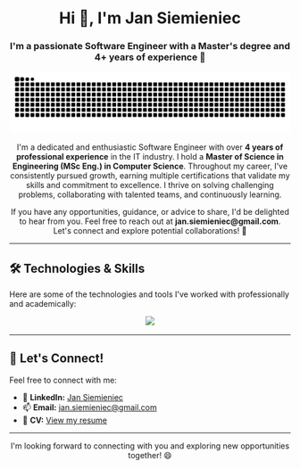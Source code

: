 <h1 align="center">Hi 👋, I'm Jan Siemieniec</h1>
<h3 align="center">I'm a passionate Software Engineer with a Master's degree and 4+ years of experience 🚀</h3> 

<picture>
  <source media="(prefers-color-scheme: dark)" srcset="https://raw.githubusercontent.com/MaciejSalwin/MaciejSalwin/output/github-snake-dark.svg" />
  <source media="(prefers-color-scheme: light)" srcset="https://raw.githubusercontent.com/MaciejSalwin/MaciejSalwin/output/github-snake.svg" />
  <img alt="github-snake" src="https://raw.githubusercontent.com/MaciejSalwin/MaciejSalwin/output/github-snake.svg" />
</picture>

<p align="center">
I'm a dedicated and enthusiastic Software Engineer with over <strong>4 years of professional experience</strong> in the IT industry.  
I hold a <strong>Master of Science in Engineering (MSc Eng.) in Computer Science</strong>.  
Throughout my career, I've consistently pursued growth, earning multiple certifications that validate my skills and commitment to excellence.  
I thrive on solving challenging problems, collaborating with talented teams, and continuously learning.
</p>

<p align="center">
If you have any opportunities, guidance, or advice to share, I'd be delighted to hear from you.  
Feel free to reach out at <strong>jan.siemieniec@gmail.com</strong>.  
Let's connect and explore potential collaborations! 🤝
</p>

---

## 🛠️ Technologies & Skills

Here are some of the technologies and tools I've worked with professionally and academically:

<p align="center">
  <a href="https://skillicons.dev">
    <img src="https://skillicons.dev/icons?i=java,spring,selenium,hibernate,maven,jenkins,jquery,cpp,dotnet,py,ai,pytorch,tensorflow,fastapi,git,github,gitlab,docker,postman,mongodb,mysql,postgres,azure,aws,cs,html,css,bash,idea,pycharm" />
  </a>
</p>

---

## 🤝 Let's Connect!

Feel free to connect with me:

- 🔗 **LinkedIn:** [Jan Siemieniec](https://linkedin.com/in/jan-siemieniec)  
- 📫 **Email:** jan.siemieniec@gmail.com  
- 📄 **CV:** [View my resume](https://drive.google.com/file/d/1x0on8uZr61D-FszcYm4T4pLO2JthjsTL/view?usp=sharing)

---

<p align="center">
I'm looking forward to connecting with you and exploring new opportunities together! 😄
</p>

